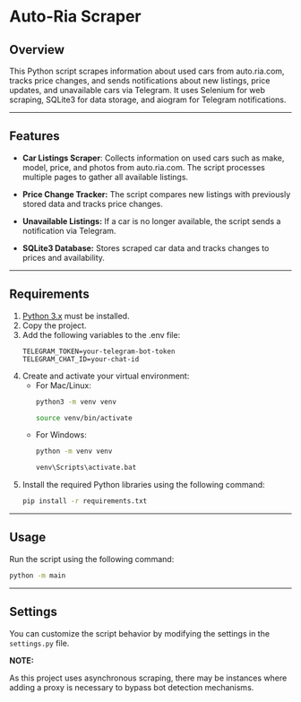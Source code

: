 # Auto-Ria Scraper
## Overview
This Python script scrapes information about used cars from auto.ria.com, tracks price changes, and sends notifications about new listings, price updates, and unavailable cars via Telegram. It uses Selenium for web scraping, SQLite3 for data storage, and aiogram for Telegram notifications.
___
## Features
* **Car Listings Scraper**: Collects information on used cars such as make, model, price, and photos from auto.ria.com. The script processes multiple pages to gather all available listings.

* **Price Change Tracker:** The script compares new listings with previously stored data and tracks price changes.

* **Unavailable Listings:** If a car is no longer available, the script sends a notification via Telegram.

* **SQLite3 Database:** Stores scraped car data and tracks changes to prices and availability.
___
## Requirements
1. [Python 3.x](https://www.python.org/downloads/) must be installed.
2. Copy the project.
3. Add the following variables to the .env file:
    ```
    TELEGRAM_TOKEN=your-telegram-bot-token
    TELEGRAM_CHAT_ID=your-chat-id
   ```
4. Create and activate your virtual environment:
   * For Mac/Linux:
     ```bash
     python3 -m venv venv
     ```
     ```bash
     source venv/bin/activate
     ```
   * For Windows:
     ```bash
     python -m venv venv
     ```
     ```bash
     venv\Scripts\activate.bat
     ```
5. Install the required Python libraries using the following command:
   ```bash
   pip install -r requirements.txt
___
## Usage
Run the script using the following command:

```bash
python -m main
```
___
## Settings
You can customize the script behavior by modifying the settings in the `settings.py` file.


**NOTE:**

As this project uses asynchronous scraping, there may be instances where adding a proxy is necessary to bypass bot detection mechanisms.